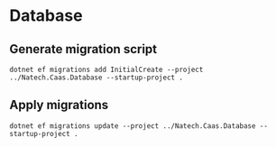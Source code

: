 
# Database

## Generate migration script

```
dotnet ef migrations add InitialCreate --project ../Natech.Caas.Database --startup-project .
```

## Apply migrations

```
dotnet ef migrations update --project ../Natech.Caas.Database --startup-project .
```